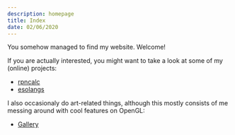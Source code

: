 ```yaml
---
description: homepage
title: Index
date: 02/06/2020
---
```

You somehow managed to find my website. Welcome!

If you are actually interested, you might want to take a look at some of my (online) projects:
- [rpncalc](../rpn/)
- [esolangs](../esolangs/)

I also occasionaly do art-related things, although this mostly consists of me messing around with cool features on OpenGL:
- [Gallery](../gallery/)